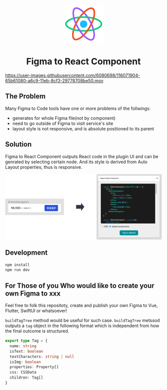 <p align="center"><img src="publish/icon.png" align="center" alt="Figma to React logo" width="128" height="128"></p>

<h1 align="center">Figma to React Component</h1>

https://user-images.githubusercontent.com/6080698/116071904-65b61080-a6c9-11eb-8cf3-29778708be50.mov

## The Problem

Many Figma to Code tools have one or more problems of the follwings:

- generates for whole Figma file(not by component)
- need to go outside of Figma to visit service's site
- layout style is not responsive, and is absolute positioned to its parent

## Solution

Figma to React Component outputs React code in the plugin UI and can be genrated by selecting certain node.
And its style is derived from Auto Layout properties, thus is responsive.

<img src="publish/readme_demo.png" align="center" alt="How the plugin works" />

## Development

```sh
npm install
npm run dev
```

## For Those of you Who would like to create your own Figma to xxx

Feel free to folk this repositoty, create and publish your own Figma to Vue, Flutter, SwiftUI or whatsoever!

`buildTagTree` method would be useful for such case.
`buildTagTree` metssod outputs a `tag` object in the following format which is independent from how the final outcome is structured.

```ts
export type Tag = {
  name: string
  isText: boolean
  textCharacters: string | null
  isImg: boolean
  properties: Property[]
  css: CSSData
  children: Tag[]
}
```
